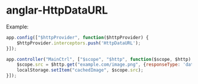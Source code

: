 anglar-HttpDataURL
==================

Example:
```javascript
app.config(["$httpProvider", function($httpProvider) {
	$httpProvider.interceptors.push('HttpDataURL');
}]);

app.controller("MainCtrl", ["$scope", "$http", function($scope, $http) {
	$scope.src = $http.get("example.com/image.png", {responseType: 'dataURL'})
	localStorage.setItem("cachedImage", $scope.src);
}]);
```
